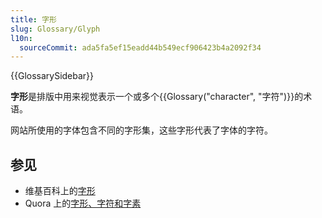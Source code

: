 ```yaml
---
title: 字形
slug: Glossary/Glyph
l10n:
  sourceCommit: ada5fa5ef15eadd44b549ecf906423b4a2092f34
---
```


{{GlossarySidebar}}

**字形**是排版中用来视觉表示一个或多个{{Glossary("character", "字符")}}的术语。

网站所使用的字体包含不同的字形集，这些字形代表了字体的字符。

## 参见

- 维基百科上的[字形](https://zh.wikipedia.org/wiki/字形)
- Quora 上的[字形、字符和字素](https://www.quora.com/Whats-the-difference-between-a-character-a-glyph-and-a-grapheme/answer/Thomas-Phinney)
